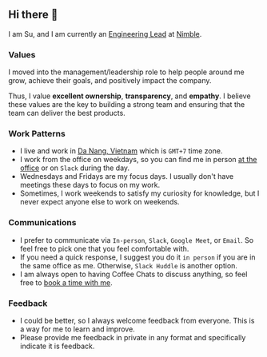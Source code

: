 ## Hi there 👋

I am Su, and I am currently an [Engineering Lead](https://nimblehq.co/compass/team/roles/engineering-lead/) at [Nimble](https://nimblehq.co).

### Values

I moved into the management/leadership role to help people around me grow, achieve their goals, and positively impact the company.

Thus, I value **excellent ownership**, **transparency**, and **empathy**. I believe these values are the key to building a strong team and ensuring that the team can deliver the best products.

### Work Patterns

- I live and work in [Da Nang, Vietnam](https://www.google.com/search?q=Danang,+Vietnam&sourceid=chrome&ie=UTF-8#eim=CAEQCxoRMTYuMDYzNzY4NDc1NjE1NTIiEjEwOC4xOTkwMjU4NzAwNDY5OA) which is `GMT+7` time zone.
- I work from the office on weekdays, so you can find me in person [at the office](https://www.google.com/maps?q=cirCO,+Bay+Capital+Building,+17+Quang+Trung+Street,+Hai+Chau+1+Ward,+Hai+Chau+District,+Da+Nang+City,+Vietnam) or on `Slack` during the day.
- Wednesdays and Fridays are my focus days. I usually don't have meetings these days to focus on my work.
- Sometimes, I work weekends to satisfy my curiosity for knowledge, but I never expect anyone else to work on weekends.

### Communications

- I prefer to communicate via `In-person`, `Slack`, `Google Meet`, or `Email`. So feel free to pick one that you feel comfortable with.
- If you need a quick response, I suggest you do it `in person` if you are in the same office as me. Otherwise, `Slack Huddle` is another option.
- I am always open to having Coffee Chats to discuss anything, so feel free to [book a time with me](https://cal.com/suvanho/cc).

### Feedback

- I could be better, so I always welcome feedback from everyone. This is a way for me to learn and improve.
- Please provide me feedback in private in any format and specifically indicate it is feedback.

